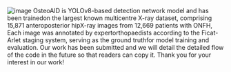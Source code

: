 ![image](https://github.com/user-attachments/assets/2b4d4013-53b1-41dc-8d9c-4900184d79ae)
OsteoAID is YOLOv8-based detection network model and has been trainedon the largest known multicentre X-ray dataset, comprising 15,871 anteroposterior hipX-ray images from 12,669 patients with ONFH, Each image was annotated by expertorthopaedists according to the Ficat-Arlet staging system, serving as the ground truthfor model training and evaluation.
Our work has been submitted and we will detail the detailed flow of the code in the future so that readers can copy it. Thank you for your interest in our work!
